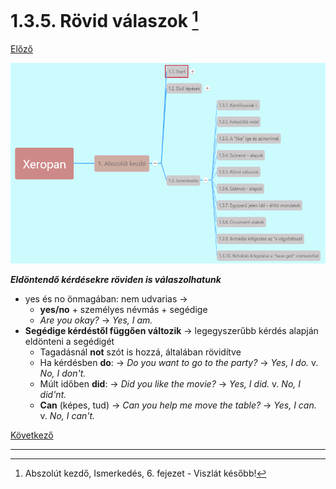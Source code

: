 # 1.3.5. Rövid válaszok [^1]

[Előző](4.md)

![1.3](images/1.3.png)

***Eldöntendő kérdésekre röviden is válaszolhatunk***

* yes és no önmagában: nem udvarias ->
  * **yes/no** + személyes névmás + segédige
  * *Are you okay?* -> *Yes, I am.*
* **Segédige kérdéstől függően változik** -> legegyszerűbb kérdés alapján eldönteni a segédigét
  * Tagadásnál **not** szót is hozzá, általában rövidítve
  * Ha kérdésben **do**: -> *Do you want to go to the party?* -> *Yes, I do.* v. *No, I don't.*
  * Múlt időben **did**: -> *Did you like the movie?* -> *Yes, I did.* v. *No, I did'nt.*
  * **Can** (képes, tud) -> *Can you help me move the table?* -> *Yes, I can.* v. *No, I can't.*

[Következő](6.md)

---
[^1]: Abszolút kezdő, Ismerkedés, 6. fejezet - Viszlát később!